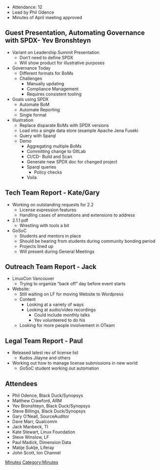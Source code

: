   - Attendance: 12
  - Lead by Phil Odence
  - Minutes of April meeting approved

## Guest Presentation, Automating Governance with SPDX- Yev Bronshteyn

  - Variant on Leadership Summit Presentation
      - Don’t need to define SPDX
      - Will show product for illustrative purposes
  - Governance Today
      - Different formats for BoMs
      - Challenges
          - Manually updating
          - Compliance Management
          - Requires consistent tooling
  - Goals using SPDX
      - Automate BoM
      - Automate Reporting
      - Single format
  - Illustration
      - Replace disparate BoMs with SPDX versions
      - Load into a single data store (example Apache Jena Fuseki
      - Query with Sparql
      - Demo
          - Aggregating multiple BoMs
          - Committing change to GItLab
          - CI/CD- Build and Scan
          - Generate new SPDX doc for changed project
          - Sparql queries
              - Policy checks
          - Voila

## Tech Team Report - Kate/Gary

  - Working on outstanding requests for 2.2
      - License expression features
      - Handling cases of annotations and extensions to address
  - 2.1.1 pdf
      - Wrestling with tools a bit
  - GoSoC
      - Students and mentors in place
      - Should be hearing from students during community bonding period
      - Projects lined up
      - Will present during General Meetings

## Outreach Team Report - Jack

  - LinuxCon Vancouver
      - Trying to organize “back off” day before event starts
  - Website:
      - Still waiting on LF for moving Website to Wordpress
      - Content
          - Looking at a variety of ways
          - Looking at audio/video recordings
              - Could include monthly talks
              - Yev volunteered to do his
      - Looking for more people involvement in OTeam

## Legal Team Report - Paul

  - Released latest rev of license list
      - Kudos Jilayne and others
  - Working out how to manage license submissions in new world
      - GoSoC student working out automation

## Attendees

  - Phil Odence, Black Duck/Synopsys
  - Matthew Crawford, ARM
  - Yev Bronshteyn, Black Duck/Synopsys
  - Steve Billings, Black Duck/Synopsys
  - Gary O’Neall, SourceAuditor
  - Dave Marr, Qualcomm
  - Jack Manbeck, TI
  - Kate Stewart, Linux Foundation
  - Steve Winslow, LF
  - Paul Madick, Dimension Data
  - Matije Suklje, Liferay
  - John Scott, Ion Channel

[Minutes](Category:General "wikilink")
[Category:Minutes](Category:Minutes "wikilink")
